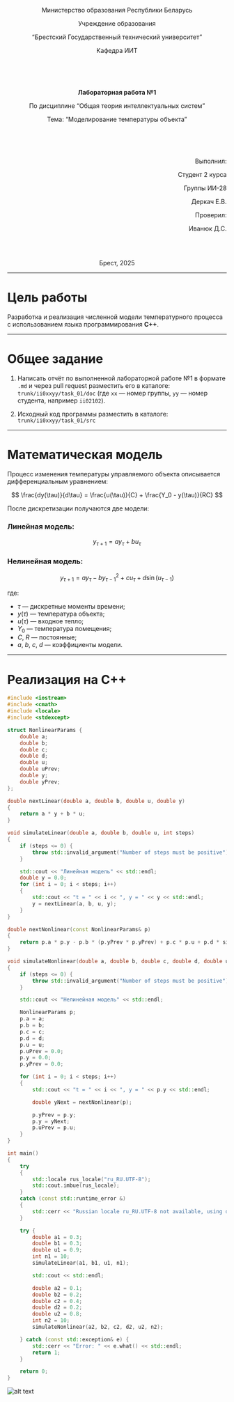 <p align="center">Министерство образования Республики Беларусь</p>
<p align="center">Учреждение образования</p>
<p align="center">“Брестский Государственный технический университет”</p>
<p align="center">Кафедра ИИТ</p>

<br><br><br>

<p align="center"><b>Лабораторная работа №1</b></p>
<p align="center">По дисциплине “Общая теория интеллектуальных систем”</p>
<p align="center">Тема: “Моделирование температуры объекта”</p>

<br><br><br>

<p align="right">Выполнил:</p>
<p align="right">Студент 2 курса</p>
<p align="right">Группы ИИ-28</p>
<p align="right">Деркач Е.В.</p>

<p align="right">Проверил:</p>
<p align="right">Иванюк Д.С.</p>

<br><br>

<p align="center">Брест, 2025</p>

---

# Цель работы

Разработка и реализация численной модели температурного процесса с использованием языка программирования **C++**.

---

# Общее задание

1. Написать отчёт по выполненной лабораторной работе №1 в формате `.md` и через pull request разместить его в каталоге:  
   `trunk/ii0xxyy/task_01/doc` (где `xx` — номер группы, `yy` — номер студента, например `ii02102`).

2. Исходный код программы разместить в каталоге:  
   `trunk/ii0xxyy/task_01/src`

---

# Математическая модель

Процесс изменения температуры управляемого объекта описывается дифференциальным уравнением:

$$
\frac{dy(\tau)}{d\tau} = \frac{u(\tau)}{C} + \frac{Y_0 - y(\tau)}{RC}
$$

После дискретизации получаются две модели:

### Линейная модель:
$$
y_{\tau+1} = a y_{\tau} + b u_{\tau}
$$

### Нелинейная модель:
$$
y_{\tau+1} = a y_{\tau} - b y_{\tau-1}^2 + c u_{\tau} + d \sin(u_{\tau-1})
$$

где:
- $\tau$ — дискретные моменты времени;
- $y(\tau)$ — температура объекта;
- $u(\tau)$ — входное тепло;
- $Y_0$ — температура помещения;
- $C$, $R$ — постоянные;
- $a$, $b$, $c$, $d$ — коэффициенты модели.

---

# Реализация на C++

```cpp 
#include <iostream>
#include <cmath>
#include <locale>
#include <stdexcept>

struct NonlinearParams {
    double a;
    double b;
    double c;
    double d;
    double u;
    double uPrev;
    double y;
    double yPrev;
};

double nextLinear(double a, double b, double u, double y)
{
    return a * y + b * u;
}

void simulateLinear(double a, double b, double u, int steps)
{
    if (steps <= 0) {
        throw std::invalid_argument("Number of steps must be positive");
    }

    std::cout << "Линейная модель" << std::endl;
    double y = 0.0;
    for (int i = 0; i < steps; i++)
    {
        std::cout << "t = " << i << ", y = " << y << std::endl;
        y = nextLinear(a, b, u, y);
    }
}

double nextNonlinear(const NonlinearParams& p)
{
    return p.a * p.y - p.b * (p.yPrev * p.yPrev) + p.c * p.u + p.d * sin(p.uPrev);
}

void simulateNonlinear(double a, double b, double c, double d, double u, int steps)
{
    if (steps <= 0) {
        throw std::invalid_argument("Number of steps must be positive");
    }

    std::cout << "Нелинейная модель" << std::endl;

    NonlinearParams p;
    p.a = a;
    p.b = b;
    p.c = c;
    p.d = d;
    p.u = u;
    p.uPrev = 0.0;
    p.y = 0.0;
    p.yPrev = 0.0;

    for (int i = 0; i < steps; i++)
    {
        std::cout << "t = " << i << ", y = " << p.y << std::endl;

        double yNext = nextNonlinear(p);

        p.yPrev = p.y;
        p.y = yNext;
        p.uPrev = p.u;
    }
}

int main()
{
    try
    {
        std::locale rus_locale("ru_RU.UTF-8");
        std::cout.imbue(rus_locale);
    }
    catch (const std::runtime_error &)
    {
        std::cerr << "Russian locale ru_RU.UTF-8 not available, using default locale." << std::endl;
    }

    try {
        double a1 = 0.3;
        double b1 = 0.3;
        double u1 = 0.9;
        int n1 = 10;
        simulateLinear(a1, b1, u1, n1);

        std::cout << std::endl;

        double a2 = 0.1;
        double b2 = 0.2;
        double c2 = 0.4;
        double d2 = 0.2;
        double u2 = 0.8;
        int n2 = 10;
        simulateNonlinear(a2, b2, c2, d2, u2, n2);

    } catch (const std::exception& e) {
        std::cerr << "Error: " << e.what() << std::endl;
        return 1;
    }

    return 0;
}

```

![alt text](image.png)